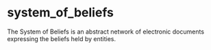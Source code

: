 # system_of_beliefs
The System of Beliefs is an abstract network of electronic documents expressing the beliefs held by entities.
